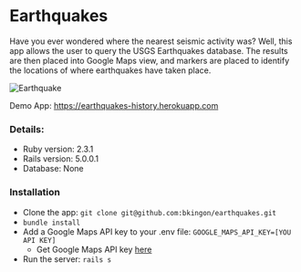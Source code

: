 # Earthquakes

Have you ever wondered where the nearest seismic activity was?
Well, this app allows the user to query the USGS Earthquakes database. The results are then placed into  Google Maps view, and markers are placed to identify the locations of where earthquakes have taken place.

![Earthquake](https://media.giphy.com/media/3o85xoKJdWyZ35P6OQ/giphy.gif)

Demo App: https://earthquakes-history.herokuapp.com

### Details:
* Ruby version: 2.3.1
* Rails version: 5.0.0.1
* Database: None

### Installation
* Clone the app: `git clone git@github.com:bkingon/earthquakes.git`
* `bundle install`
* Add a Google Maps API key to your .env file: `GOOGLE_MAPS_API_KEY=[YOU API KEY]`
  * Get Google Maps API key [here](https://developers.google.com/maps/documentation/javascript/reference)
* Run the server: `rails s`

